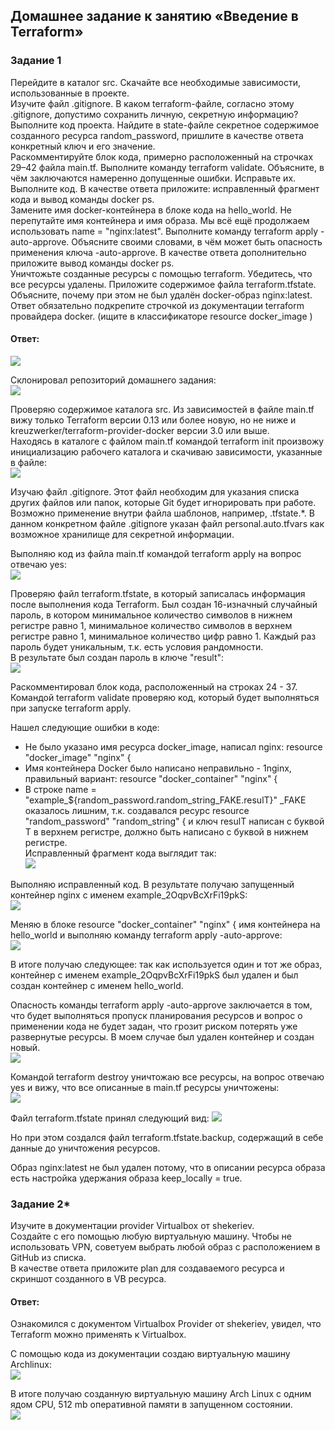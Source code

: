 ## Домашнее задание к занятию «Введение в Terraform»  

### Задание 1  
Перейдите в каталог src. Скачайте все необходимые зависимости, использованные в проекте.  
Изучите файл .gitignore. В каком terraform-файле, согласно этому .gitignore, допустимо сохранить личную, секретную информацию?  
Выполните код проекта. Найдите в state-файле секретное содержимое созданного ресурса random_password, пришлите в качестве ответа конкретный ключ и его значение.  
Раскомментируйте блок кода, примерно расположенный на строчках 29–42 файла main.tf. Выполните команду terraform validate. Объясните, в чём заключаются намеренно допущенные ошибки. Исправьте их.  
Выполните код. В качестве ответа приложите: исправленный фрагмент кода и вывод команды docker ps.  
Замените имя docker-контейнера в блоке кода на hello_world. Не перепутайте имя контейнера и имя образа. Мы всё ещё продолжаем использовать name = "nginx:latest". Выполните команду terraform apply -auto-approve. Объясните своими словами, в чём может быть опасность применения ключа -auto-approve. В качестве ответа дополнительно приложите вывод команды docker ps.  
Уничтожьте созданные ресурсы с помощью terraform. Убедитесь, что все ресурсы удалены. Приложите содержимое файла terraform.tfstate.  
Объясните, почему при этом не был удалён docker-образ nginx:latest. Ответ обязательно подкрепите строчкой из документации terraform провайдера docker. (ищите в классификаторе resource docker_image )  

#### Ответ:
![](https://github.com/networksuperman/netology_dev_ops/blob/main/ter-homeworks/01/img/0_1.png)  

Склонировал репозиторий домашнего задания:  
![](https://github.com/networksuperman/netology_dev_ops/blob/main/ter-homeworks/01/img/1_1.png)  

Проверяю содержимое каталога src. Из зависимостей в файле main.tf вижу только Terraform версии 0.13 или более новую, но не ниже и kreuzwerker/terraform-provider-docker версии 3.0 или выше.  
Находясь в каталоге с файлом main.tf командой terraform init произвожу инициализацию рабочего каталога и скачиваю зависимости, указанные в файле:  
![](https://github.com/networksuperman/netology_dev_ops/blob/main/ter-homeworks/01/img/1_2.png)  

Изучаю файл .gitignore. Этот файл необходим для указания списка других файлов или папок, которые Git будет игнорировать при работе. Возможно применение внутри файла шаблонов, например, .tfstate.*. В данном конкретном файле .gitignore указан файл personal.auto.tfvars как возможное хранилище для секретной информации.  

Выполняю код из файла main.tf командой terraform apply на вопрос отвечаю yes:  
![](https://github.com/networksuperman/netology_dev_ops/blob/main/ter-homeworks/01/img/1_3.png)  

Проверяю файл terraform.tfstate, в который записалась информация после выполнения кода Terraform. Был создан 16-изначный случайный пароль, в котором минимальное количество символов в нижнем регистре равно 1, минимальное количество символов в верхнем регистре равно 1, минимальное количество цифр равно 1. Каждый раз пароль будет уникальным, т.к. есть условия рандомности.  
В результате был создан пароль в ключе "result":  
![](https://github.com/networksuperman/netology_dev_ops/blob/main/ter-homeworks/01/img/1_4.png)  

Раскомментировал блок кода, расположенный на строках 24 - 37. Командой terraform validate проверяю код, который будет выполняться при запуске terraform apply.  

Нашел следующие ошибки в коде:  

- Не было указано имя ресурса docker_image, написал nginx: resource "docker_image" "nginx" {  
- Имя контейнера Docker было написано неправильно - 1nginx, правильный вариант: resource "docker_container" "nginx" {  
- В строке name = "example_${random_password.random_string_FAKE.resulT}" _FAKE оказалось лишним, т.к. создавался ресурс resource "random_password" "random_string" { и ключ resulT написан с буквой T в верхнем регистре, должно быть написано с буквой в нижнем регистре.  
Исправленный фрагмент кода выглядит так:  
![](https://github.com/networksuperman/netology_dev_ops/blob/main/ter-homeworks/01/img/1_5.png)  

Выполняю исправленный код. В результате получаю запущенный контейнер nginx с именем example_2OqpvBcXrFi19pkS:  
![](https://github.com/networksuperman/netology_dev_ops/blob/main/ter-homeworks/01/img/1_6.png)  

Меняю в блоке resource "docker_container" "nginx" { имя контейнера на hello_world и выполняю команду terraform apply -auto-approve:  
![](https://github.com/networksuperman/netology_dev_ops/blob/main/ter-homeworks/01/img/1_7.png)  

В итоге получаю следующее: так как используется один и тот же образ, контейнер с именем example_2OqpvBcXrFi19pkS был удален и был создан контейнер с именем hello_world.  

Опасность команды terraform apply -auto-approve заключается в том, что будет выполняться пропуск планирования ресурсов и вопрос о применении кода не будет задан, что грозит риском потерять уже развернутые ресурсы. В моем случае был удален контейнер и создан новый.  
![](https://github.com/networksuperman/netology_dev_ops/blob/main/ter-homeworks/01/img/1_8.png)  

Командой terraform destroy уничтожаю все ресурсы, на вопрос отвечаю yes и вижу, что все описанные в main.tf ресурсы уничтожены:  
![](https://github.com/networksuperman/netology_dev_ops/blob/main/ter-homeworks/01/img/1_9.png)  

Файл terraform.tfstate принял следующий вид:
![](https://github.com/networksuperman/netology_dev_ops/blob/main/ter-homeworks/01/img/1_10.png)  

Но при этом создался файл terraform.tfstate.backup, содержащий в себе данные до уничтожения ресурсов.  

Образ nginx:latest не был удален потому, что в описании ресурса образа есть настройка удержания образа keep_locally = true.  


### Задание 2*  
Изучите в документации provider Virtualbox от shekeriev.  
Создайте с его помощью любую виртуальную машину. Чтобы не использовать VPN, советуем выбрать любой образ с расположением в GitHub из списка.  
В качестве ответа приложите plan для создаваемого ресурса и скриншот созданного в VB ресурса.  

#### Ответ:
Ознакомился с документом Virtualbox Provider от shekeriev, увидел, что Terraform можно применять к Virtualbox.  

С помощью кода из документации создаю виртуальную машину Archlinux:  
![](https://github.com/networksuperman/netology_dev_ops/blob/main/ter-homeworks/01/img/2_1.png)  

В итоге получаю созданную виртуальную машину Arch Linux с одним ядом CPU, 512 mb оперативной памяти в запущенном состоянии.  
![](https://github.com/networksuperman/netology_dev_ops/blob/main/ter-homeworks/01/img/2_2.png)  

